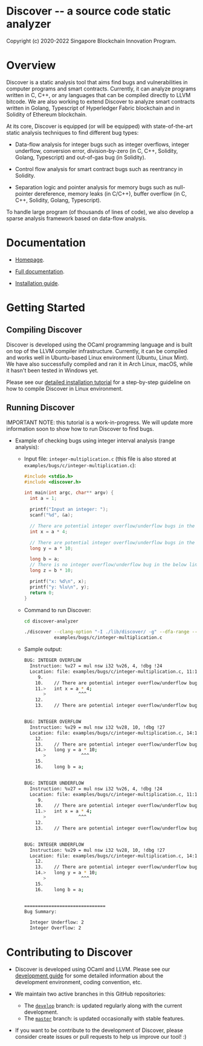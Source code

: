 Discover -- a source code static analyzer
========================================================

Copyright (c) 2020-2022 Singapore Blockchain Innovation Program.

# Overview

Discover is a static analysis tool that aims find bugs and vulnerabilities in
computer programs and smart contracts. Currently, it can analyze programs
written in C, C++, or any languages that can be compiled directly to LLVM
bitcode. We are also working to extend Discover to analyze smart contracts
written in Golang, Typescript of Hyperledger Fabric blockchain and in Solidity
of Ethereum blockchain.

At its core, Discover is equipped (or will be equipped) with state-of-the-art
static analysis techniques to find different bug types:

- Data-flow analysis for integer bugs such as integer overflows, integer
  underflow, conversion error, division-by-zero (in C, C++, Solidity, Golang,
  Typescript) and out-of-gas bug (in Solidity).

- Control flow analysis for smart contract bugs such as reentrancy in Solidity.

- Separation logic and pointer analysis for memory bugs such as null-pointer
  dereference, memory leaks (in C/C++), buffer overflow (in C, C++, Solidity,
  Golang, Typescript).

To handle large program (of thousands of lines of code), we also develop a
sparse analysis framework based on data-flow analysis.

# Documentation

- [Homepage](https://www.comp.nus.edu.sg/~dbsystem/discover/).

- [Full documentation](https://discover.readthedocs.io/en/latest/#).

- [Installation guide](https://discover.readthedocs.io/en/latest/installation.html).

# Getting Started

## Compiling Discover

Discover is developed using the OCaml programming language and is built on top
of the LLVM compiler infrastructure. Currently, it can be compiled and works
well in Ubuntu-based Linux environment (Ubuntu, Linux Mint). We have also
successfully compiled and ran it in Arch Linux, macOS, while it hasn't been
tested in Windows yet.

Please see our [detailed installation tutorial](https://discover.readthedocs.io/en/latest/installation.html) for a step-by-step guideline
on how to compile Discover in Linux environment.

## Running Discover

IMPORTANT NOTE: this tutorial is a work-in-progress. We will update more
information soon to show how to run Discover to find bugs.

- Example of checking bugs using integer interval analysis (range analysis):

  + Input file: `integer-multiplication.c` (this file is also stored at
    `examples/bugs/c/integer-multiplication.c`):

    ``` c
    #include <stdio.h>
    #include <discover.h>

    int main(int argc, char** argv) {
      int a = 1;

      printf("Input an integer: ");
      scanf("%d", &a);

      // There are potential integer overflow/underflow bugs in the below line
      int x = a * 4;

      // There are potential integer overflow/underflow bugs in the below line
      long y = a * 10;

      long b = a;
      // There is no integer overflow/underflow bug in the below line
      long z = b * 10;

      printf("x: %d\n", x);
      printf("y: %lu\n", y);
      return 0;
    }
    ```

  + Command to run Discover:

    ``` sh
    cd discover-analyzer

    ./discover --clang-option "-I ./lib/discover/ -g" --dfa-range --bug-all \
               examples/bugs/c/integer-multiplication.c
    ```

  + Sample output:

    ``` sh
    BUG: INTEGER OVERFLOW
      Instruction: %v27 = mul nsw i32 %v26, 4, !dbg !24
      Location: file: examples/bugs/c/integer-multiplication.c, 11:13 ~> 11:13
         9.
        10.    // There are potential integer overflow/underflow bugs in the below line
        11.>   int x = a * 4;
           >            ^^^
        12.
        13.    // There are potential integer overflow/underflow bugs in the below line


    BUG: INTEGER OVERFLOW
      Instruction: %v29 = mul nsw i32 %v28, 10, !dbg !27
      Location: file: examples/bugs/c/integer-multiplication.c, 14:14 ~> 14:14
        12.
        13.    // There are potential integer overflow/underflow bugs in the below line
        14.>   long y = a * 10;
           >             ^^^
        15.
        16.    long b = a;


    BUG: INTEGER UNDERFLOW
      Instruction: %v27 = mul nsw i32 %v26, 4, !dbg !24
      Location: file: examples/bugs/c/integer-multiplication.c, 11:13 ~> 11:13
         9.
        10.    // There are potential integer overflow/underflow bugs in the below line
        11.>   int x = a * 4;
           >            ^^^
        12.
        13.    // There are potential integer overflow/underflow bugs in the below line


    BUG: INTEGER UNDERFLOW
      Instruction: %v29 = mul nsw i32 %v28, 10, !dbg !27
      Location: file: examples/bugs/c/integer-multiplication.c, 14:14 ~> 14:14
        12.
        13.    // There are potential integer overflow/underflow bugs in the below line
        14.>   long y = a * 10;
           >             ^^^
        15.
        16.    long b = a;


    ==============================
    Bug Summary:

      Integer Underflow: 2
      Integer Overflow: 2
    ```

# Contributing to Discover

- Discover is developed using OCaml and LLVM. Please see our [development
  guide](docs/development.md) for some detailed information about the development environment,
  coding convention, etc.

- We maintain two active branches in this GitHub repositories:
  + The [`develop`](https://github.com/sbip-sg/discover-analyzer/tree/develop) branch: is updated regularly along with the current
    development.
  + The [`master`](https://github.com/sbip-sg/discover-analyzer/tree/master) branch: is updated occasionally with stable features.

- If you want to be contribute to the development of Discover, please consider
  create issues or pull requests to help us improve our tool! :)
